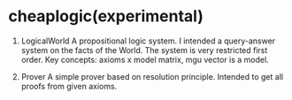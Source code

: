 # cheaplogic(experimental)

1. LogicalWorld
 A propositional logic system. I intended a query-answer system on the facts of the World.
 The system is very restricted first order.
 Key concepts: axioms x model matrix, mgu vector is a model.
 
2. Prover
 A simple prover based on resolution principle. 
 Intended to get all proofs from given axioms.
 
